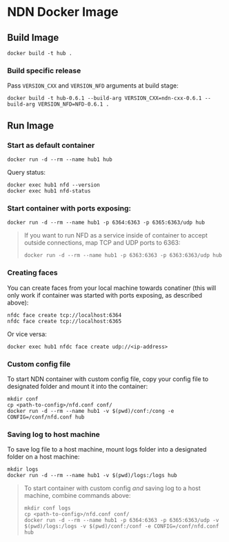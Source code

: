 # NDN Docker Image

## Build Image

```
docker build -t hub .
```

### Build specific release

Pass `VERSION_CXX` and `VERSION_NFD` arguments at build stage:

```
docker build -t hub-0.6.1 --build-arg VERSION_CXX=ndn-cxx-0.6.1 --build-arg VERSION_NFD=NFD-0.6.1 .
```

## Run Image

### Start as default container

```
docker run -d --rm --name hub1 hub
```

Query status:

```
docker exec hub1 nfd --version
docker exec hub1 nfd-status
```

### Start container with ports exposing:

```
docker run -d --rm --name hub1 -p 6364:6363 -p 6365:6363/udp hub
``` 

> If you want to run NFD as a service inside of container to accept outside connections, map TCP and UDP ports to 6363:
> ```
> docker run -d --rm --name hub1 -p 6363:6363 -p 6363:6363/udp hub
> ```

### Creating faces

You can create faces from your local machine towards conatiner (this will only work if container was started with ports exposing, as described above):

```
nfdc face create tcp://localhost:6364
nfdc face create tcp://localhost:6365
```

Or vice versa:

```
docker exec hub1 nfdc face create udp://<ip-address>
```

### Custom config file

To start NDN container with custom config file, copy your config file to designated folder and mount it into the container:

```
mkdir conf
cp <path-to-config>/nfd.conf conf/
docker run -d --rm --name hub1 -v $(pwd)/conf:/cong -e CONFIG=/conf/nfd.conf hub
```

### Saving log to host machine

To save log file to a host machine, mount logs folder into a designated folder on a host machine:

```
mkdir logs
docker run -d --rm --name hub1 -v $(pwd)/logs:/logs hub
```

> To start container with custom config *and* saving log to a host machine, combine commands above:
> ```
> mkdir conf logs
> cp <path-to-config>/nfd.conf conf/
> docker run -d --rm --name hub1 -p 6364:6363 -p 6365:6363/udp -v $(pwd)/logs:/logs -v $(pwd)/conf:/conf -e CONFIG=/conf/nfd.conf hub
> ```